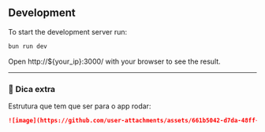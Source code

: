 ## Development
To start the development server run:
```bash
bun run dev
```

Open http://${your_ip}:3000/ with your browser to see the result.

---

### 📝 Dica extra

Estrutura que tem que ser para o app rodar:

```markdown
![image](https://github.com/user-attachments/assets/661b5042-d7da-48ff-b71e-d755097565db)

